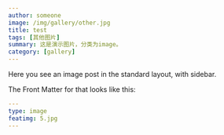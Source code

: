```yaml
---
author: someone
image: /img/gallery/other.jpg
title: test
tags: [其他图片]
summary: 这是演示图片，分类为image。
category: [gallery]
---
```

Here you see an image post in the standard layout, with sidebar.

The Front Matter for that looks like this:

```yml
---
type: image
featimg: 5.jpg
---
```
